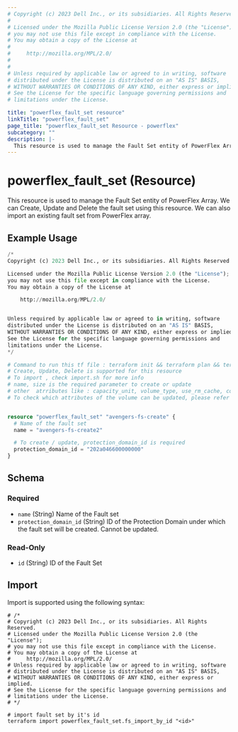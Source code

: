 ```yaml
---
# Copyright (c) 2023 Dell Inc., or its subsidiaries. All Rights Reserved.
# 
# Licensed under the Mozilla Public License Version 2.0 (the "License");
# you may not use this file except in compliance with the License.
# You may obtain a copy of the License at
# 
#     http://mozilla.org/MPL/2.0/
# 
# 
# Unless required by applicable law or agreed to in writing, software
# distributed under the License is distributed on an "AS IS" BASIS,
# WITHOUT WARRANTIES OR CONDITIONS OF ANY KIND, either express or implied.
# See the License for the specific language governing permissions and
# limitations under the License.

title: "powerflex_fault_set resource"
linkTitle: "powerflex_fault_set"
page_title: "powerflex_fault_set Resource - powerflex"
subcategory: ""
description: |-
  This resource is used to manage the Fault Set entity of PowerFlex Array. We can Create, Update and Delete the fault set using this resource. We can also import an existing fault set from PowerFlex array.
---
```


# powerflex_fault_set (Resource)

This resource is used to manage the Fault Set entity of PowerFlex Array. We can Create, Update and Delete the fault set using this resource. We can also import an existing fault set from PowerFlex array.


## Example Usage

```terraform
/*
Copyright (c) 2023 Dell Inc., or its subsidiaries. All Rights Reserved.

Licensed under the Mozilla Public License Version 2.0 (the "License");
you may not use this file except in compliance with the License.
You may obtain a copy of the License at

    http://mozilla.org/MPL/2.0/


Unless required by applicable law or agreed to in writing, software
distributed under the License is distributed on an "AS IS" BASIS,
WITHOUT WARRANTIES OR CONDITIONS OF ANY KIND, either express or implied.
See the License for the specific language governing permissions and
limitations under the License.
*/

# Command to run this tf file : terraform init && terraform plan && terraform apply
# Create, Update, Delete is supported for this resource
# To import , check import.sh for more info
# name, size is the required parameter to create or update
# other  atrributes like : capacity_unit, volume_type, use_rm_cache, compression_method, access_mode, remove_mode are optional 
# To check which attributes of the volume can be updated, please refer Product Guide in the documentation


resource "powerflex_fault_set" "avengers-fs-create" {
  # Name of the fault set
  name = "avengers-fs-create2"

  # To create / update, protection_domain_id is required
  protection_domain_id = "202a046600000000"
}
```

<!-- schema generated by tfplugindocs -->
## Schema

### Required

- `name` (String) Name of the Fault set
- `protection_domain_id` (String) ID of the Protection Domain under which the fault set will be created. Cannot be updated.

### Read-Only

- `id` (String) ID of the Fault Set

## Import

Import is supported using the following syntax:

```shell
# /*
# Copyright (c) 2023 Dell Inc., or its subsidiaries. All Rights Reserved.
# Licensed under the Mozilla Public License Version 2.0 (the "License");
# you may not use this file except in compliance with the License.
# You may obtain a copy of the License at
#     http://mozilla.org/MPL/2.0/
# Unless required by applicable law or agreed to in writing, software
# distributed under the License is distributed on an "AS IS" BASIS,
# WITHOUT WARRANTIES OR CONDITIONS OF ANY KIND, either express or implied.
# See the License for the specific language governing permissions and
# limitations under the License.
# */

# import fault set by it's id
terraform import powerflex_fault_set.fs_import_by_id "<id>"
```